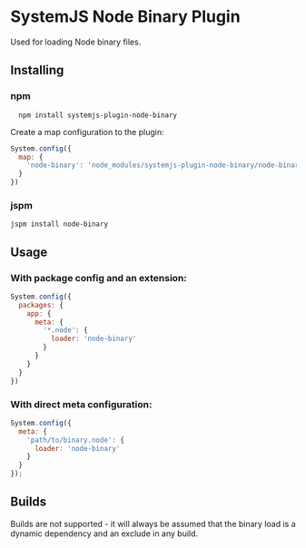 SystemJS Node Binary Plugin
===

Used for loading Node binary files.

## Installing

### npm

```
  npm install systemjs-plugin-node-binary
```

Create a map configuration to the plugin:

```javascript
System.config({
  map: {
    'node-binary': 'node_modules/systemjs-plugin-node-binary/node-binary.js'
  }
})
```

### jspm

```
jspm install node-binary
```

## Usage

### With package config and an extension:

```javascript
System.config({
  packages: {
    app: {
      meta: {
        '*.node': {
          loader: 'node-binary'
        }
      }
    }
  }
})
```

### With direct meta configuration:

```javascript
System.config({
  meta: {
    'path/to/binary.node': {
      loader: 'node-binary'
    }
  }
});
```

## Builds

Builds are not supported - it will always be assumed that the binary load is a dynamic dependency and an exclude in any build.



